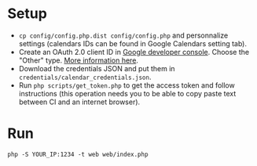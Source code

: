# Setup

 * `cp config/config.php.dist config/config.php` and personnalize settings (calendars IDs can be found in Google Calendars setting tab).
 * Create an OAuth 2.0 client ID in [Google developer console](https://console.developers.google.com/). Choose the "Other" type. [More information here](https://developers.google.com/google-apps/calendar/auth).
 * Download the credentials JSON and put them in `credentials/calendar_credentials.json`.
 * Run `php scripts/get_token.php` to get the access token and follow instructions (this operation needs you to be able to copy paste text between CI and an internet browser).

# Run

```
php -S YOUR_IP:1234 -t web web/index.php
```
